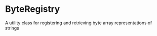 # ByteRegistry
A utility class for registering and retrieving byte array representations of strings
